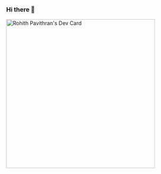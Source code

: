 ### Hi there 👋

<!--
**rohithtp/rohithtp** is a ✨ _special_ ✨ repository because its `README.md` (this file) appears on your GitHub profile.

Here are some ideas to get you started:

- 🔭 I’m currently working on ...
- 🌱 I’m currently learning ...
- 👯 I’m looking to collaborate on ...
- 🤔 I’m looking for help with ...
- 💬 Ask me about ...
- 📫 How to reach me: ...
- 😄 Pronouns: ...
- ⚡ Fun fact: ...
-->
<a href="https://app.daily.dev/rohithtp"><img src="https://api.daily.dev/devcards/af5e619949264551b9bb8db9e8508ab0.png?r=xkv" width="400" alt="Rohith Pavithran's Dev Card"/></a>
